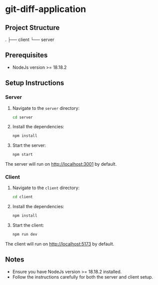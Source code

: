 # git-diff-application

## Project Structure

.
├── client
└── server

## Prerequisites

- NodeJs version >= 18.18.2

## Setup Instructions

### Server

1. Navigate to the `server` directory:

    ```sh
    cd server
    ```

2. Install the dependencies:

    ```sh
    npm install
    ```

3. Start the server:

    ```sh
    npm start
    ```

The server will run on [http://localhost:3001](http://localhost:3001) by default.

### Client

1. Navigate to the `client` directory:

    ```sh
    cd client
    ```

2. Install the dependencies:

    ```sh
    npm install
    ```

3. Start the client:

    ```sh
    npm run dev
    ```

The client will run on [http://localhost:5173](http://localhost:5173) by default.

## Notes

- Ensure you have NodeJs version >= 18.18.2 installed.
- Follow the instructions carefully for both the server and client setup.
